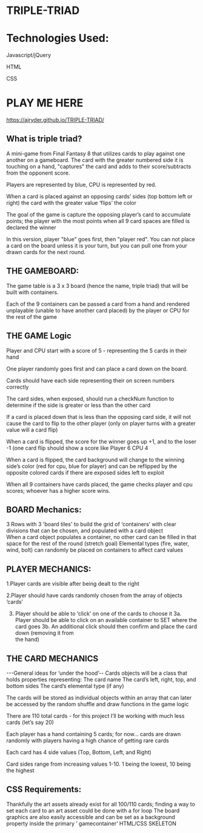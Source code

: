 # TRIPLE-TRIAD

# Technologies Used:


Javascript/jQuery 

HTML 

CSS 

# PLAY ME HERE 
https://ajryder.github.io/TRIPLE-TRIAD/

## What is triple triad? 

A mini-game from Final Fantasy 8 that utilizes cards to play against one another on a gameboard. The card with the greater numbered side it is touching on a hand, "captures" the card and adds to their score/subtracts from the opponent score. 

Players are represented by blue, CPU is represented by red. 

When a card is placed against an opposing cards’ sides (top bottom left or right) the card with the greater value ‘flips’ the color 

The goal of the game is capture the opposing player’s card to accumulate points; the player with the most points when all 9 card spaces are filled is declared the winner

In this version, player "blue" goes first, then "player red". You can not place a card on the board unless it is your turn, but you can pull one from your drawn cards for the next round. 

## THE GAMEBOARD: 

The game table is a 3 x 3 board (hence the name, triple triad) that will be built with containers. 

Each of the 9 containers can be passed a card from a hand and rendered unplayable (unable to have another card placed) by the player or CPU for the rest of the game


## THE GAME Logic 

Player and CPU start with a score of 5 - representing the 5 cards in their hand

One player randomly goes first and can place a card down on the board. 

Cards should have each side representing their on screen numbers correctly

The card sides, when exposed, should run a checkNum function to determine if the side is greater or less than the other card 

If a card is placed down that is less than the opposing card side, it will not cause the card to flip to the other player (only on player turns with a greater value will a card flip)

When a card is flipped, the score for the winner goes up +1, and to the loser -1 
(one card flip should show a score like Player 6 CPU 4 


When a card is flipped, the card background will change to the winning side’s color (red for cpu, blue for player) and can be reflipped by the opposite colored cards if there are exposed sides left to exploit 


When all 9 containers have cards placed, the game checks player and cpu scores; whoever has a higher score wins. 

## BOARD Mechanics: 
3 Rows with 3 'board tiles' to build the grid of ‘containers’ with clear divisions that can be chosen, and populated with a card object  
When a card object populates a container, no other card can be filled in that space for the rest of the round
(stretch goal) Elemental types (fire, water, wind, bolt) can randomly be placed on containers to affect card values 



## PLAYER MECHANICS:  
1.Player cards are visible after being dealt to the right

2.Player should have cards randomly chosen from the array of objects ‘cards’ 

3. Player should be able to ‘click’ on one of the cards to choose it 
	3a. Player should be able to click on an available container to SET where the card goes
	3b. An additional click should then confirm and place the card down (removing it from    
	the hand) 



## THE CARD MECHANICS
---General ideas for ‘under the hood’--
Cards objects will be a class that holds properties representing: 
The card name 
The card’s left, right, top, and bottom sides 
The card’s elemental type (if any)  

The cards will be stored as individual objects within an array that can later be accessed by the random shuffle and draw functions in the game logic 

There are 110 total cards - for this project I’ll be working with much less cards (let’s say 20)
 
Each player has a hand containing 5 cards; for now… cards are drawn randomly with players having a high chance of getting rare cards

Each card has 4 side values (Top, Bottom, Left, and Right) 

Card sides range from increasing values 1-10. 1 being the lowest, 10 being the highest


## CSS Requirements: 
Thankfully the art assets already exist for all 100/110 cards; finding a way to set each card to an art asset could be done with a for loop
The board graphics are also easily accessible and can be set as a background property inside the primary ‘ gamecontainer’
HTML/CSS SKELETON 







	
	







